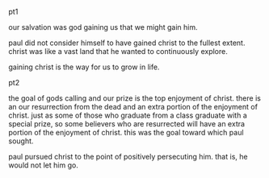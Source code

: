 pt1

our salvation was god gaining us that we might gain him.

paul did not consider himself to have gained christ to the fullest extent. christ was like a vast land that he wanted to continuously explore.

gaining christ is the way for us to grow in life.

pt2

the goal of gods calling and our prize is the top enjoyment of christ. there is an our resurrection from the dead and an extra portion of the enjoyment of christ. just as some of those who graduate from a class graduate with a special prize, so some believers who are resurrected will have an extra portion of the enjoyment of christ. this was the goal toward which paul sought.

paul pursued christ to the point of positively persecuting him. that is, he would not let him go.
